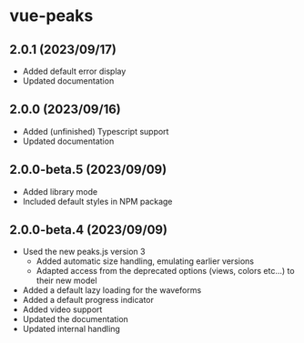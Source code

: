 # vue-peaks

## 2.0.1 (2023/09/17)

- Added default error display
- Updated documentation

## 2.0.0 (2023/09/16)

- Added (unfinished) Typescript support
- Updated documentation

## 2.0.0-beta.5 (2023/09/09)

- Added library mode
- Included default styles in NPM package

## 2.0.0-beta.4 (2023/09/09)

- Used the new peaks.js version 3
  - Added automatic size handling, emulating earlier versions
  - Adapted access from the deprecated options (views, colors etc...) to their new model
- Added a default lazy loading for the waveforms
- Added a default progress indicator
- Added video support
- Updated the documentation
- Updated internal handling
